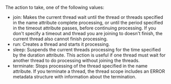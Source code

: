 
The action to take, one of the following values:
- join: Makes the current thread wait until the thread or threads specified in the name attribute complete processing,
or until the period specified in the timeout attribute passes, before continuing processing.
If you don't specify a timeout and thread you are joining to doesn't finish, the current thread also cannot finish processing.
- run: Creates a thread and starts it processing.
- sleep: Suspends the current threads processing for the time specified by the duration attribute.
This action is useful if one thread must wait for another thread to do processing without joining the threads.
- terminate: Stops processing of the thread specified in the name attribute.
If you terminate a thread, the thread scope includes an ERROR metadata structure with information about the termination.